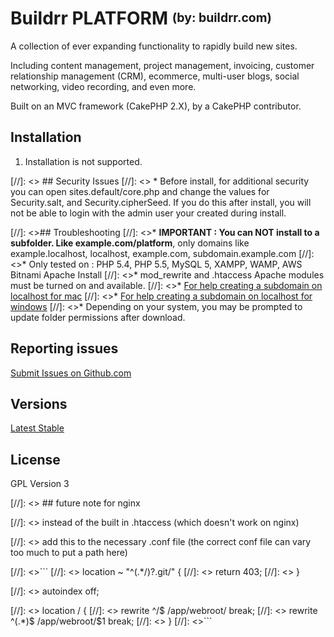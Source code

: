 # Buildrr PLATFORM <sup><sub>(by: buildrr.com)</sub></sup>

A collection of ever expanding functionality to rapidly build new sites.

Including content management, project management, invoicing, customer relationship management (CRM), ecommerce, multi-user blogs, social networking, video recording, and even more.

Built on an MVC framework (CakePHP 2.X), by a CakePHP contributor.


## Installation
1. Installation is not supported.

[//]: <> ## Security Issues
[//]: <> * Before install, for additional security you can open sites.default/core.php and change the values for Security.salt, and Security.cipherSeed.  If you do this after install, you will not be able to login with the admin user your created during install.

[//]: <>## Troubleshooting
[//]: <>* **IMPORTANT : You can NOT install to a subfolder.  Like example.com/platform**, only domains like example.localhost, localhost, example.com, subdomain.example.com
[//]: <>* Only tested on : PHP 5.4, PHP 5.5, MySQL 5, XAMPP, WAMP, AWS Bitnami Apache Install
[//]: <>* mod_rewrite and .htaccess Apache modules must be turned on and available.
[//]: <>* [For help creating a subdomain on localhost for mac](http://decoding.wordpress.com/2009/04/06/how-to-edit-the-hosts-file-in-mac-os-x-leopard/)
[//]: <>* [For help creating a subdomain on localhost for windows](http://digitalpbk.blogspot.com/2007/01/making-subdomains-on-localhost.html)
[//]: <>* Depending on your system, you may be prompted to update folder permissions after download.

## Reporting issues

[Submit Issues on Github.com](https://github.com/CodeBlastr/PLATFORM/issues) 

## Versions

[Latest Stable](https://github.com/CodeBlastr/PLATFORM/archive/master.zip)

## License

GPL Version 3

[//]: <> ## future note for nginx

[//]: <> instead of the built in .htaccess (which doesn't work on nginx)

[//]: <> add this to the necessary .conf file (the correct conf file can vary too much to put a path here)

[//]: <>```
[//]: <>	location ~ "^(.*/)?\.git/" {
[//]: <>		return 403;
[//]: <>	}
	
[//]: <>	autoindex off;
	
[//]: <>	location / {
[//]: <>		rewrite ^/$ /app/webroot/ break;
[//]: <>		rewrite ^(.*)$ /app/webroot/$1 break;
[//]: <>	}
[//]: <>```
